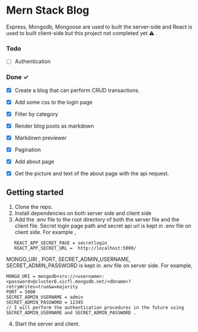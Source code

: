 # Mern Stack Blog

Express, Mongodb, Mongoose are used to built the server-side and React is used to built client-side but this project not completed yet :warning: .

### Todo

- [ ] Authentication



### Done ✓

- [x] Create a blog that can perform CRUD transactions.
- [x] Add some css to the login page
- [x] Filter by category 
- [x] Render blog posts as markdown
- [x] Markdown previewer
- [x] Pagination
- [x] Add about page
- [x] Get the picture and text of the about page with the api request.


## Getting started

1. Clone the repo.
2. Install dependencies on both server side and client side
3. Add the .env file to the root directory of both the server file and the client file. Secret login page path and secret api url is kept in .env file on client side. For example ,
```
   REACT_APP_SECRET_PAGE = secretlogin
   REACT_APP_SECRET_URL =  http://localhost:5000/
```  
MONGO_URI , PORT, SECRET_ADMIN_USERNAME, SECRET_ADMIN_PASSWORD is kept in .env file on server side. For example, 
```
MONGO_URI = mongodb+srv://<username>:<password>@cluster0.xicfl.mongodb.net/<dbname>?retryWrites=true&w=majority
PORT = 5000
SECRET_ADMIN_USERNAME = admin
SECRET_ADMIN_PASSWORD = 12345 
// I will perform the authentication procedures in the future using SECRET_ADMIN_USERNAME and SECRET_ADMIN_PASSWORD .
```
4. Start the server and client.
